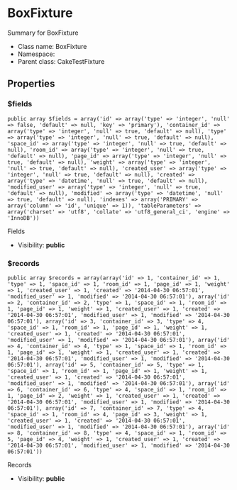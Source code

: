 BoxFixture
===============

Summary for BoxFixture




* Class name: BoxFixture
* Namespace: 
* Parent class: CakeTestFixture





Properties
----------


### $fields

    public array $fields = array('id' => array('type' => 'integer', 'null' => false, 'default' => null, 'key' => 'primary'), 'container_id' => array('type' => 'integer', 'null' => true, 'default' => null), 'type' => array('type' => 'integer', 'null' => true, 'default' => null), 'space_id' => array('type' => 'integer', 'null' => true, 'default' => null), 'room_id' => array('type' => 'integer', 'null' => true, 'default' => null), 'page_id' => array('type' => 'integer', 'null' => true, 'default' => null), 'weight' => array('type' => 'integer', 'null' => true, 'default' => null), 'created_user' => array('type' => 'integer', 'null' => true, 'default' => null), 'created' => array('type' => 'datetime', 'null' => true, 'default' => null), 'modified_user' => array('type' => 'integer', 'null' => true, 'default' => null), 'modified' => array('type' => 'datetime', 'null' => true, 'default' => null), 'indexes' => array('PRIMARY' => array('column' => 'id', 'unique' => 1)), 'tableParameters' => array('charset' => 'utf8', 'collate' => 'utf8_general_ci', 'engine' => 'InnoDB'))

Fields



* Visibility: **public**


### $records

    public array $records = array(array('id' => 1, 'container_id' => 1, 'type' => 1, 'space_id' => 1, 'room_id' => 1, 'page_id' => 1, 'weight' => 1, 'created_user' => 1, 'created' => '2014-04-30 06:57:01', 'modified_user' => 1, 'modified' => '2014-04-30 06:57:01'), array('id' => 2, 'container_id' => 2, 'type' => 1, 'space_id' => 1, 'room_id' => 1, 'page_id' => 1, 'weight' => 1, 'created_user' => 1, 'created' => '2014-04-30 06:57:01', 'modified_user' => 1, 'modified' => '2014-04-30 06:57:01'), array('id' => 3, 'container_id' => 3, 'type' => 4, 'space_id' => 1, 'room_id' => 1, 'page_id' => 1, 'weight' => 1, 'created_user' => 1, 'created' => '2014-04-30 06:57:01', 'modified_user' => 1, 'modified' => '2014-04-30 06:57:01'), array('id' => 4, 'container_id' => 4, 'type' => 1, 'space_id' => 1, 'room_id' => 1, 'page_id' => 1, 'weight' => 1, 'created_user' => 1, 'created' => '2014-04-30 06:57:01', 'modified_user' => 1, 'modified' => '2014-04-30 06:57:01'), array('id' => 5, 'container_id' => 5, 'type' => 1, 'space_id' => 1, 'room_id' => 1, 'page_id' => 1, 'weight' => 1, 'created_user' => 1, 'created' => '2014-04-30 06:57:01', 'modified_user' => 1, 'modified' => '2014-04-30 06:57:01'), array('id' => 6, 'container_id' => 6, 'type' => 4, 'space_id' => 1, 'room_id' => 1, 'page_id' => 2, 'weight' => 1, 'created_user' => 1, 'created' => '2014-04-30 06:57:01', 'modified_user' => 1, 'modified' => '2014-04-30 06:57:01'), array('id' => 7, 'container_id' => 7, 'type' => 4, 'space_id' => 1, 'room_id' => 4, 'page_id' => 3, 'weight' => 1, 'created_user' => 1, 'created' => '2014-04-30 06:57:01', 'modified_user' => 1, 'modified' => '2014-04-30 06:57:01'), array('id' => 8, 'container_id' => 8, 'type' => 4, 'space_id' => 1, 'room_id' => 5, 'page_id' => 4, 'weight' => 1, 'created_user' => 1, 'created' => '2014-04-30 06:57:01', 'modified_user' => 1, 'modified' => '2014-04-30 06:57:01'))

Records



* Visibility: **public**



